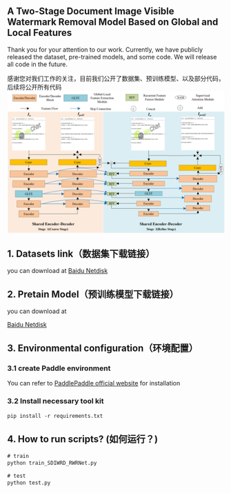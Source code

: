## A Two-Stage Document Image Visible Watermark Removal Model Based on Global and Local Features



Thank you for your attention to our work. Currently, we have publicly released the dataset, pre-trained models, and some code. We will release all code in the future.

感谢您对我们工作的关注，目前我们公开了数据集、预训练模型、以及部分代码，后续将公开所有代码
![](readme.assets/%E7%BD%91%E7%BB%9C%E7%BB%93%E6%9E%842.png)



## 1. Datasets link（数据集下载链接）

you can download at 
[Baidu Netdisk](https://pan.baidu.com/s/1Vquf1WdyW28-e_thgjYsXA?pwd=2022 )



## 2. Pretain Model（预训练模型下载链接）

you can download at 

[Baidu Netdisk](https://pan.baidu.com/s/1zzDbuw_pON5K2LB7z-GpJg?pwd=2022)



## 3. Environmental configuration（环境配置）

### 3.1 create Paddle environment

You can refer to  [PaddlePaddle official website](https://www.paddlepaddle.org.cn/install/quick?docurl=/documentation/docs/zh/install/pip/linux-pip.html) for installation

### 3.2 Install necessary tool kit

```shell
pip install -r requirements.txt
```



## 4. How to run scripts? (如何运行？)

```shell
# train
python train_SDIWRD_RWRNet.py
```

```shell
# test
python test.py
```





